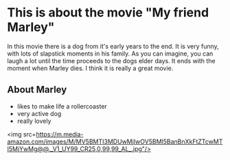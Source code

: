 # This is about the movie "My friend Marley"
In this movie there is a dog from it's early years to the end. It is very funny, with lots of slapstick moments in his family. As you can imagine, you can laugh a lot until the time proceeds to the dogs elder days. It ends with the moment when Marley dies. I think it is really a great movie.
## About Marley
* likes to make life a rollercoaster
* very active dog
* really lovely

<img src=https://m.media-amazon.com/images/M/MV5BMTI3MDUwMjIwOV5BMl5BanBnXkFtZTcwMTI5MjYwMg@@._V1_UY99_CR25,0,99,99_AL_.jpg"/>
